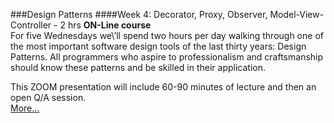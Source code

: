 ###Design Patterns 
####Week 4: Decorator, Proxy, Observer, Model-View-Controller - 2 hrs
**ON-Line course**<br>
For five Wednesdays we\’ll spend two hours
per day walking through one of the most important
software design tools of the last thirty years:
Design Patterns. All programmers who aspire to
professionalism and craftsmanship should know
these patterns and be skilled in their application.

This ZOOM presentation
will include 60-90 minutes of lecture and then an 
open Q/A session.  
[More...](https://www.eventbrite.com/e/design-patterns-5-weeks-with-uncle-bob-registration-135889155121?aff=ebdssbonlinesearch)